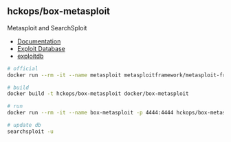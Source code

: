 ## hckops/box-metasploit

Metasploit and SearchSploit

* [Documentation](https://docs.rapid7.com/metasploit)
* [Exploit Database](https://www.exploit-db.com)
* [exploitdb](https://gitlab.com/exploit-database/exploitdb)

```bash
# official
docker run --rm -it --name metasploit metasploitframework/metasploit-framework

# build
docker build -t hckops/box-metasploit docker/box-metasploit

# run
docker run --rm -it --name box-metasploit -p 4444:4444 hckops/box-metasploit [msfconsole|searchsploit]

# update db
searchsploit -u
```
